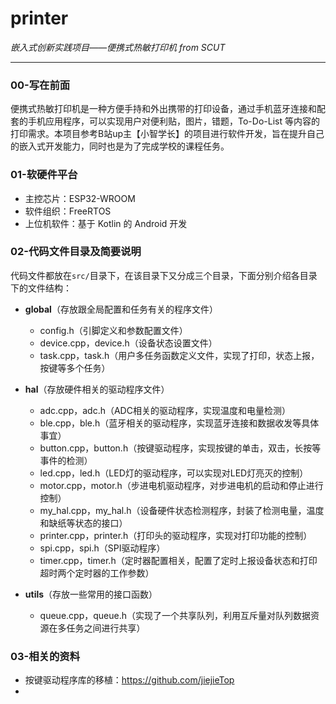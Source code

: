 # printer
*嵌入式创新实践项目——便携式热敏打印机 from SCUT*

---

### 00-写在前面

便携式热敏打印机是一种方便手持和外出携带的打印设备，通过手机蓝牙连接和配套的手机应用程序，可以实现用户对便利贴，图片，错题，To-Do-List 等内容的打印需求。本项目参考B站up主【小智学长】的项目进行软件开发，旨在提升自己的嵌入式开发能力，同时也是为了完成学校的课程任务。

### 01-软硬件平台

* 主控芯片：ESP32-WROOM
* 软件组织：FreeRTOS
* 上位机软件：基于 Kotlin 的 Android 开发

### 02-代码文件目录及简要说明

代码文件都放在`src/`目录下，在该目录下又分成三个目录，下面分别介绍各目录下的文件结构：

* **global**（存放跟全局配置和任务有关的程序文件）
  * config.h（引脚定义和参数配置文件）
  * device.cpp，device.h（设备状态设置文件）
  * task.cpp，task.h（用户多任务函数定义文件，实现了打印，状态上报，按键等多个任务）
* **hal**（存放硬件相关的驱动程序文件）
  * adc.cpp，adc.h（ADC相关的驱动程序，实现温度和电量检测）
  * ble.cpp，ble.h（蓝牙相关的驱动程序，实现蓝牙连接和数据收发等具体事宜）
  * button.cpp，button.h（按键驱动程序，实现按键的单击，双击，长按等事件的检测）
  * led.cpp，led.h（LED灯的驱动程序，可以实现对LED灯亮灭的控制）
  * motor.cpp，motor.h（步进电机驱动程序，对步进电机的启动和停止进行控制）
  * my_hal.cpp，my_hal.h（设备硬件状态检测程序，封装了检测电量，温度和缺纸等状态的接口）
  * printer.cpp，printer.h（打印头的驱动程序，实现对打印功能的控制）
  * spi.cpp，spi.h（SPI驱动程序）
  * timer.cpp，timer.h（定时器配置相关，配置了定时上报设备状态和打印超时两个定时器的工作参数）

* **utils**（存放一些常用的接口函数）
  * queue.cpp，queue.h（实现了一个共享队列，利用互斥量对队列数据资源在多任务之间进行共享）

### 03-相关的资料

* 按键驱动程序库的移植：https://github.com/jiejieTop
* 



